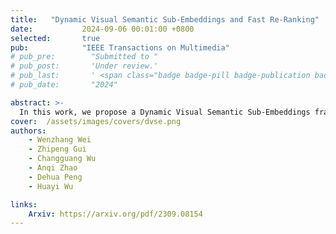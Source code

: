 ```yaml
---
title:   "Dynamic Visual Semantic Sub-Embeddings and Fast Re-Ranking"
date:           2024-09-06 00:01:00 +0800
selected:       true
pub:            "IEEE Transactions on Multimedia"
# pub_pre:        "Submitted to "
# pub_post:       'Under review.'
# pub_last:       ' <span class="badge badge-pill badge-publication badge-success">Spotlight</span>'
# pub_date:       "2024"

abstract: >-
  In this work, we propose a Dynamic Visual Semantic Sub-Embeddings framework (DVSE) to reduce the information entropy. 
cover:  /assets/images/covers/dvse.png
authors:
    - Wenzhang Wei
    - Zhipeng Gui
    - Changguang Wu
    - Anqi Zhao 
    - Dehua Peng
    - Huayi Wu

links:
    Arxiv: https://arxiv.org/pdf/2309.08154
---
```


